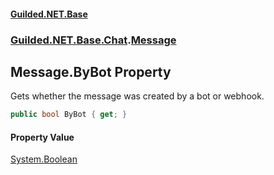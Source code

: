 #### [Guilded.NET.Base](Guilded_NET_Base.md 'Guilded.NET.Base')
### [Guilded.NET.Base.Chat](Guilded_NET_Base.md#Guilded_NET_Base_Chat 'Guilded.NET.Base.Chat').[Message](Message.md 'Guilded.NET.Base.Chat.Message')
## Message.ByBot Property
Gets whether the message was created by a bot or webhook.  
```csharp
public bool ByBot { get; }
```
#### Property Value
[System.Boolean](https://docs.microsoft.com/en-us/dotnet/api/System.Boolean 'System.Boolean')
